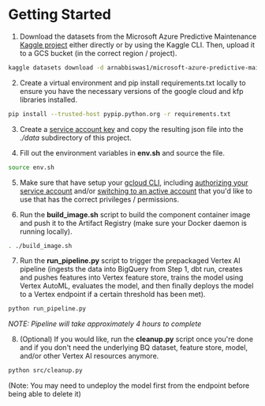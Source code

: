 # Getting Started

1. Download the datasets from the Microsoft Azure Predictive Maintenance [Kaggle project](https://www.kaggle.com/datasets/arnabbiswas1/microsoft-azure-predictive-maintenance) either directly or by using the Kaggle CLI. Then, upload it to a GCS bucket (in the correct region / project).

```sh 
kaggle datasets download -d arnabbiswas1/microsoft-azure-predictive-maintenance
```

2. Create a virtual environment and pip install requirements.txt locally to ensure you have the necessary versions of the google cloud and kfp libraries installed. 

```sh 
pip install --trusted-host pypip.python.org -r requirements.txt
```

3. Create a [service account key](https://cloud.google.com/iam/docs/creating-managing-service-account-keys#iam-service-account-keys-create-console) and copy the resulting json file into the *./data* subdirectory of this project.

4. Fill out the environment variables in **env.sh** and source the file. 

```sh 
source env.sh
```

5. Make sure that have setup your [gcloud CLI](https://cloud.google.com/sdk/docs/initializing), including [authorizing your service account](https://cloud.google.com/sdk/gcloud/reference/auth/activate-service-account) and/or [switching to an active account](https://cloud.google.com/sdk/docs/authorizing#switch_the_active_account) that you'd like to use that has the correct privileges / permissions. 

6. Run the **build_image.sh** script to build the component container image and push it to the Artifact Registry (make sure your Docker daemon is running locally).

```sh
. ./build_image.sh
```

7. Run the **run_pipeline.py** script to trigger the prepackaged Vertex AI pipeline (ingests the data into BigQuery from Step 1, dbt run, creates and pushes features into Vertex feature store, trains the model using Vertex AutoML, evaluates the model, and then finally deploys the model to a Vertex endpoint if a certain threshold has been met).

```sh
python run_pipeline.py
```

*NOTE: Pipeline will take approximately 4 hours to complete*

8. (Optional) If you would like, run the **cleanup.py** script once you're done and if you don't need the underlying BQ dataset, feature store, model, and/or other Vertex AI resources anymore.

```sh
python src/cleanup.py
```

(Note: You may need to undeploy the model first from the endpoint before being able to delete it)
